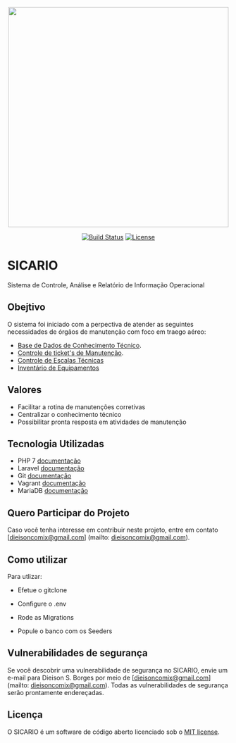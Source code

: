 <p align="center"><img width="500" src="http://sicario.hospedagemdesites.ws/images/sicario-logo-preto-no-branco.jpg"></p>

<p align="center">
<a href="https://travis-ci.org/dieisonborges/sicario"><img src="https://travis-ci.org/dieisonborges/sicario.svg" alt="Build Status"></a>
<a href="http://escolhaumalicenca.com.br/licencas/mit/"><img src="https://poser.pugx.org/laravel/framework/license.svg" alt="License"></a>
</p>

# SICARIO
Sistema de Controle, Análise e Relatório de Informação Operacional

## Obejtivo

O sistema foi iniciado com a perpectiva de atender as seguintes necessidades de órgãos de manutenção com foco em traego aéreo:

- [Base de Dados de Conhecimento Técnico](https://pt.wikipedia.org/wiki/Base_de_conhecimento).
- [Controle de ticket's de Manutenção](https://pt.wikipedia.org/wiki/Manuten%C3%A7%C3%A3o).
- [Controle de Escalas Técnicas](https://pt.wikipedia.org/wiki/Jornada_de_trabalho)
- [Inventário de Equipamentos](https://pt.wikipedia.org/wiki/Invent%C3%A1rio)


## Valores

- Facilitar a rotina de manutenções corretivas
- Centralizar o conhecimento técnico
- Possibilitar pronta resposta em atividades de manutenção


## Tecnologia Utilizadas

- PHP 7 [documentação](http://www.php.net/)
- Laravel [documentação](https://laravel.com/docs)
- Git [documentação](https://git-scm.com/)
- Vagrant [documentação](https://www.vagrantup.com/)
- MariaDB [documentação](https://mariadb.org/)

## Quero Participar do Projeto
Caso você tenha interesse em contribuir neste projeto, entre em contato [dieisoncomix@gmail.com] (mailto: dieisoncomix@gmail.com).

## Como utilizar

Para utlizar:

- Efetue o gitclone

- Configure o .env

- Rode as Migrations

- Popule o banco com os Seeders

## Vulnerabilidades de segurança

Se você descobrir uma vulnerabilidade de segurança no SICARIO, envie um e-mail para Dieison S. Borges por meio de [dieisoncomix@gmail.com] (mailto: dieisoncomix@gmail.com). Todas as vulnerabilidades de segurança serão prontamente endereçadas.

## Licença

O SICARIO é um software de código aberto licenciado sob o [MIT license](https://opensource.org/licenses/MIT).

